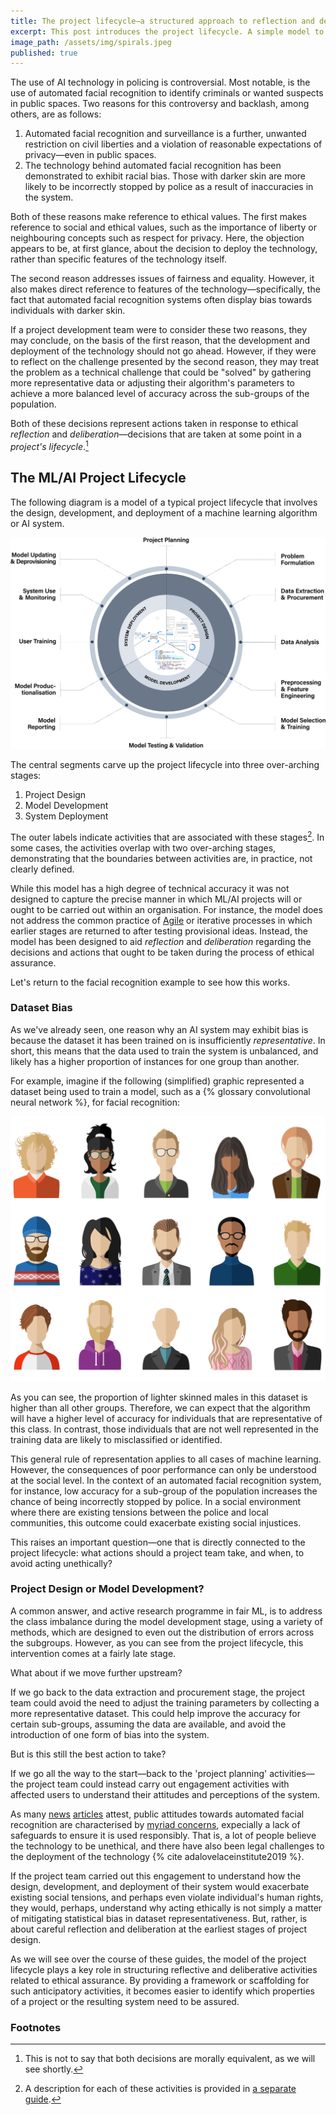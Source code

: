 ```yaml
---
title: The project lifecycle—a structured approach to reflection and deliberation
excerpt: This post introduces the project lifecycle. A simple model to structure reflective and deliberative activities regarding the ethical properties of a data science or AI project.
image_path: /assets/img/spirals.jpeg
published: true
---
```


The use of AI technology in policing is controversial.
Most notable, is the use of automated facial recognition to identify criminals or wanted suspects in public spaces.
Two reasons for this controversy and backlash, among others, are as follows:

1. Automated facial recognition and surveillance is a further, unwanted restriction on civil liberties and a violation of reasonable expectations of privacy—even in public spaces.
2. The technology behind automated facial recognition has been demonstrated to exhibit racial bias. Those with darker skin are more likely to be incorrectly stopped by police as a result of inaccuracies in the system.

Both of these reasons make reference to ethical values.
The first makes reference to social and ethical values, such as the importance of liberty or neighbouring concepts such as respect for privacy.
Here, the objection appears to be, at first glance, about the decision to deploy the technology, rather than specific features of the technology itself.

The second reason addresses issues of fairness and equality.
However, it also makes direct reference to features of the technology—specifically, the fact that automated facial recognition systems often display bias towards individuals with darker skin.

If a project development team were to consider these two reasons, they may conclude, on the basis of the first reason, that the development and deployment of the technology should not go ahead.
However, if they were to reflect on the challenge presented by the second reason, they may treat the problem as a technical challenge that could be "solved" by gathering more representative data or adjusting their algorithm's parameters to achieve a more balanced level of accuracy across the sub-groups of the population.

Both of these decisions represent actions taken in response to ethical _reflection_ and _deliberation_—decisions that are taken at some point in a _project's lifecycle_.[^equivalence]

[^equivalence]: This is not to say that both decisions are morally equivalent, as we will see shortly.

## The ML/AI Project Lifecycle

The following diagram is a model of a typical project lifecycle that involves the design, development, and deployment of a machine learning algorithm or AI system.

<img class="post-img" src="/assets/img/project-lifecycle.png" />

The central segments carve up the project lifecycle into three over-arching stages:

1. Project Design
2. Model Development
3. System Deployment

The outer labels indicate activities that are associated with these stages[^activities].
In some cases, the activities overlap with two over-arching stages, demonstrating that the boundaries between activities are, in practice, not clearly defined.

[^activities]: A description for each of these activities is provided in [a separate guide](lifecycle-activities.md).

While this model has a high degree of technical accuracy it was not designed to capture the precise manner in which ML/AI projects will or ought to be carried out within an organisation.
For instance, the model does not address the common practice of [Agile](https://en.wikipedia.org/wiki/Agile_software_development) or iterative processes in which earlier stages are returned to after testing provisional ideas.
Instead, the model has been designed to aid _reflection_ and _deliberation_ regarding the decisions and actions that ought to be taken during the process of ethical assurance.

Let's return to the facial recognition example to see how this works.

### Dataset Bias

As we've already seen, one reason why an AI system may exhibit bias is because the dataset it has been trained on is insufficiently _representative_.
In short, this means that the data used to train the system is unbalanced, and likely has a higher proportion of instances for one group than another.

For example, imagine if the following (simplified) graphic represented a dataset being used to train a model, such as a {% glossary convolutional neural network %}, for facial recognition: 

<img class="post-img" src="/assets/img/unbalanced-classes.png" />

As you can see, the proportion of lighter skinned males in this dataset is higher than all other groups.
Therefore, we can expect that the algorithm will have a higher level of accuracy for individuals that are representative of this class.
In contrast, those individuals that are not well represented in the training data are likely to misclassified or identified.

This general rule of representation applies to all cases of machine learning.
However, the consequences of poor performance can only be understood at the social level.
In the context of an automated facial recognition system, for instance, low accuracy for a sub-group of the population increases the chance of being incorrectly stopped by police.
In a social environment where there are existing tensions between the police and local communities, this outcome could exacerbate existing social injustices.

This raises an important question—one that is directly connected to the project lifecycle: what actions should a project team take, and when, to avoid acting unethically?

### Project Design or Model Development?

A common answer, and active research programme in fair ML, is to address the class imbalance during the model development stage, using a variety of methods, which are designed to even out the distribution of errors across the subgroups.
However, as you can see from the project lifecycle, this intervention comes at a fairly late stage.

What about if we move further upstream?

If we go back to the data extraction and procurement stage, the project team could avoid the need to adjust the training parameters by collecting a more representative dataset.
This could help improve the accuracy for certain sub-groups, assuming the data are available, and avoid the introduction of one form of bias into the system.

But is this still the best action to take?

If we go all the way to the start—back to the 'project planning' activities—the project team could instead carry out engagement activities with affected users to understand their attitudes and perceptions of the system.

As many [news](https://www.eff.org/deeplinks/2021/10/resisting-menace-face-recognition) [articles](https://www.wired.com/story/face-recognition-banned-but-everywhere/) attest, public attitudes towards automated facial recognition are characterised by [myriad concerns](https://www.adalovelaceinstitute.org/wp-content/uploads/2019/09/Public-attitudes-to-facial-recognition-technology_v.FINAL_.pdf), expecially a lack of safeguards to ensure it is used responsibly.
That is, a lot of people believe the technology to be unethical, and there have also been legal challenges to the deployment of the technology {% cite adalovelaceinstitute2019 %}.

If the project team carried out this engagement to understand how the design, development, and deployment of their system would exacerbate existing social tensions, and perhaps even violate individual's human rights, they would, perhaps, understand why acting ethically is not simply a matter of mitigating statistical bias in dataset representativeness. But, rather, is about careful reflection and deliberation at the earliest stages of project design.

As we will see over the course of these guides, the model of the project lifecycle plays a key role in structuring reflective and deliberative activities related to ethical assurance. By providing a framework or scaffolding for such anticipatory activities, it becomes easier to identify which properties of a project or the resulting system need to be assured.

<h3>Footnotes</h3>
